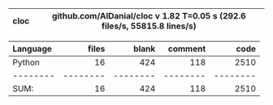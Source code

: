 cloc|github.com/AlDanial/cloc v 1.82  T=0.05 s (292.6 files/s, 55815.8 lines/s)
--- | ---

Language|files|blank|comment|code
:-------|-------:|-------:|-------:|-------:
Python|16|424|118|2510
--------|--------|--------|--------|--------
SUM:|16|424|118|2510
